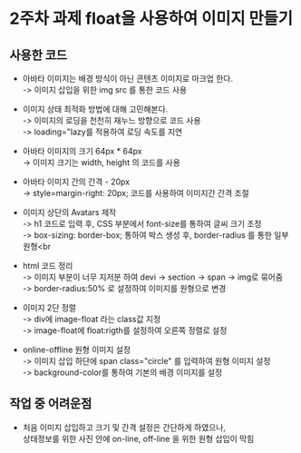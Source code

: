 # 2주차 과제 float을 사용하여 이미지 만들기

## 사용한 코드

- 아바타 이미지는 배경 방식이 아닌 콘텐츠 이미지로 마크업 한다. <br>
  -> 이미지 삽입을 위한 img src 를 통한 코드 사용 <br>

- 이미지 상태 최적화 방법에 대해 고민해본다.<br>
  -> 이미지의 로딩을 천천히 재누느 방향으로 코드 사용 <br>
  -> loading="lazy를 적용하여 로딩 속도를 지연 <br>

- 아바타 이미지의 크기 64px \* 64px <br>
  -> 이미지 크기는 width, height 의 코드를 사용 <br>

- 아바타 이미지 간의 간격 - 20px <br>
  -> style=margin-right: 20px; 코드를 사용하여 이미지간 간격 조절 <br>

- 이미지 상단의 Avatars 제작 <br>
  -> h1 코드로 입력 후, CSS 부분에서 font-size를 통하여 글씨 크기 조정 <br>
  -> box-sizing: border-box; 통하여 박스 생성 후, border-radius 를 통한 일부 원형<br

- html 코드 정리 <br>
  -> 이미지 부분이 너무 지저분 하여 devi -> section -> span -> img로 묶어줌 <br>
  -> border-radius:50% 로 설정하여 이미지를 원형으로 변경 <br>

- 이미지 2단 정렬<br>
  -> div에 image-float 라는 class값 지정 <br>
  -> image-float에 float:rigth를 설정하여 오른쪽 정렬로 설정<br>

- online-offline 원형 이미지 설정 <br>
  -> 이미지 삽입 하단에 span class="circle" 를 입력하여 원형 이미지 설정 <br>
  -> background-color를 통하여 기본의 배경 이미지를 설정 <br>

## 작업 중 어려운점

- 처음 이미지 삽입하고 크기 및 간격 설정은 간단하게 하였으나, <br>
  상태정보를 위한 사진 안에 on-line, off-line 을 위한 원형 삽입이 막힘 <br>
